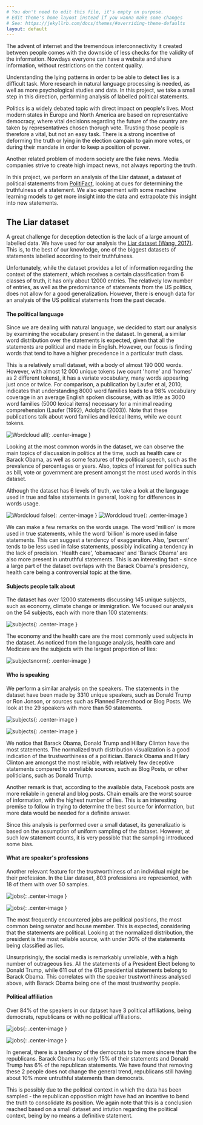 ```yaml
---
# You don't need to edit this file, it's empty on purpose.
# Edit theme's home layout instead if you wanna make some changes
# See: https://jekyllrb.com/docs/themes/#overriding-theme-defaults
layout: default
---
```


The advent of internet and the tremendous interconnectivity it created between
people comes with the downside of less checks for the validity of the
information. Nowdays everyone can have a website and share information, without
restrictions on the content quality.

Understanding the lying patterns in order to be able to detect lies is a
difficult task. More research in natural language processing is needed, as well
as more psychological studies and data. In this project, we take a small step
in this direction, performing analysis of labelled political statements.

Politics is a widely debated topic with direct impact on people's
lives. Most modern states in Europe and North America are based on
representative democracy, where vital decisions regarding the future of the
country are taken by representatives chosen thorugh vote. Trusting those people
is therefore a vital, but not an easy task. There is a strong incentive of
deforming the truth or lying in the election campain to gain more votes, or
during their mandate in order to keep a position of power.

Another related problem of modern society are the fake news. Media
companies strive to create high impact news, not always reporting the truth.

In this project, we perform an analysis of the Liar dataset, a dataset of
political statements from [PolitiFact](http://www.politifact.com), looking
at cues for determining the truthfulness of a statement. We also experiment
with some machine learning models to get more insight into the data and
extrapolate this insight into new statements.

## The Liar dataset

A great challenge for deception detection is the lack of a large amount of
labelled data. We have used for our analysis the
[Liar dataset (Wang, 2017)](https://arxiv.org/abs/1705.00648).
This is, to the best of our knowledge, one of the biggest datasets
of statements labelled according to their truthfulness.

Unfortunately, while the dataset provides a lot of information regarding the
context of the statement, which receives a certain classification from 6 
classes of truth, it has only about 12000 entries. The relatively low number 
of entries, as well as the predominance of statements from the US politics, 
does not allow for a good generalization. However, there is enough data for 
an analysis of the US political statements from the past decade.


#### The political language

Since we are dealing with natural language, we decided to start our analysis
by examining the vocabulary present in the dataset. In general, a similar 
word distribution over the statements is expected, given that all the 
statements are political and made in English. However, our focus is finding 
words that tend to have a higher precedence in a particular truth class.

This is a relatively small dataset, with a body of almost 190 000 words.
However, with almost 12 000 unique tokens (we count 'home' and 'homes'
as 2 different tokens), it has a variate vocabulary, many words appearing just
once or twice. For comparison, a publication by Laufer et al, 2010, indicates
that understanding 8000 word families leads to a 98% vocabulary coverage in an
average English spoken discourse, with as little as 3000 word families (5000
lexical items) necessary for a minimal reading comprehension (Laufer (1992),
Adolphs (2003)). Note that these publications talk about word families and
lexical items, while we count tokens.

![Wordcloud all](assets/wordcloud_all.png){: .center-image }

Looking at the most common words in the dataset, we can observe the main topics
of discussion in politics at the time, such as health care or Barack
Obama, as well as some features of the political speech, such as the prevalence
of percentages or years. Also, topics of interest for politics such as bill,
vote or government are present amongst the most used words in this dataset.

Although the dataset has 6 levels of truth, we take a look at the language
used in true and false statements in general, looking for differences in words
usage.

![Wordcloud false](assets/wordcloud_false.png){: .center-image }
![Wordcloud true](assets/wordcloud_true.png){: .center-image }

We can make a few remarks on the words usage. The word 'million' is more used
in true statements, while the word 'billion' is more used in false statements.
This can suggest a tendency of exaggeration. Also, 'percent' tends to be less
used in false statements, possibly indicating a tendency in the lack of
precision. 'Health care', 'obamacare' and 'Barack Obama' are also more present
in untruthful statements. This is an interesting fact - since a large part of
the dataset overlaps with the Barack Obama's presidency, health care being
a controversial topic at the time.


#### Subjects people talk about

The dataset has over 12000 statements discussing 145 unique subjects, such as
economy, climate change or immigration. We focused our analysis on the 54
subjects, each with more than 100 statements:

![subjects](assets/subjects.png){: .center-image }

The economy and the health care are the most commonly used subjects in the
dataset. As noticed from the language analysis, health care and Medicare are
the subjects with the largest proportion of lies:

![subjectsnorm](assets/subjects_normalized.png){: .center-image }


#### Who is speaking

We perform a similar analysis on the speakers. The statements in the dataset
have been made by 3310 unique speakers, such as Donald Trump or Ron Jonson, or
sources such as Planned Parenthood or Blog Posts. We look at the 29 speakers
with more than 50 statements.

![subjects](assets/speakers.png){: .center-image }



![subjects](assets/speakersnorm.png){: .center-image }

We notice that Barack Obama, Donald Trump and Hillary Clinton have the most
statements. The normalized truth distribution visualization is a good
indication of the trustworthiness of a politician. Barack Obama and Hilary
Clinton are amongst the most reliable, with relatively few deceptive statements
compared to unreliable sources, such as Blog Posts, or other politicians,
such as Donald Trump.

Another remark is that, according to the available data, Facebook posts are
more reliable in general and blog posts. Chain emails are the worst source of
information, with the highest number of lies. This is an interesting premise to
follow in trying to determine the best source for information, but more data
would be needed for a definite answer.

Since this analysis is performed over a small dataset, its
generalizatio is based on the assumption of uniform sampling
of the dataset. However, at such low statement counts, it is very possible that
the sampling introduced some bias.

#### What are speaker's professions

Another relevant feature for the trustworthiness of an individual might be
their profession. In the Liar dataset, 803 professions are represented, with 18
of them with over 50 samples.


![jobs](assets/jobs.png){: .center-image }

![jobs](assets/jobsnorm.png){: .center-image }

The most frequently encountered jobs are political positions, the most common 
being senator and house member. This is expected, considering that the 
statements are political. Looking at the normalized distribution, the president
is the most reliable source, with under 30% of the statements being classified
as lies.

Unsurprisingly, the social media is remarkably unreliable, with a high number
of outrageous lies. All the statements of a President Elect belong to Donald
Trump, while 611 out of the 615 presidential statements belong to Barack Obama.
This correlates with the speaker trustworthiness analysed above, with Barack
Obama being one of the most trustworthy people.

#### Political affiliation

Over 84% of the speakers in our dataset have 3 political affiliations, being
democrats, republicans or with no political affiliations. 

![jobs](assets/parties.png){: .center-image }

![jobs](assets/partiesnorm.png){: .center-image }

In general, there is a tendency of the democrats to be more sincere than the
republicans. Barack Obama has only 15% of their statements and Donald Trump has
6% of the republican statements. We have found that removing these 2 people
does not change the general trend, republicans still having about 10% more
untruthful statements than democrats.

This is possibly due to the political context in which the data has been
sampled - the republican opposition might have had an incentive to bend the
truth to consolidate its position. We again note that this is a conclusion
reached based on a small dataset and intution regarding the political context,
being by no means a definitive statement.


